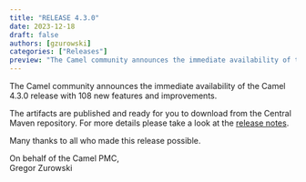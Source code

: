 ```yaml
---
title: "RELEASE 4.3.0"
date: 2023-12-18
draft: false
authors: [gzurowski]
categories: ["Releases"]
preview: "The Camel community announces the immediate availability of the new Camel 4.3.0 release"
---
```


The Camel community announces the immediate availability of the Camel 4.3.0 release with 108 new features and improvements.

The artifacts are published and ready for you to download from the Central Maven repository. For more details please take a look at the [release notes](/releases/release-4.3.0/).

Many thanks to all who made this release possible.

On behalf of the Camel PMC,  
Gregor Zurowski

